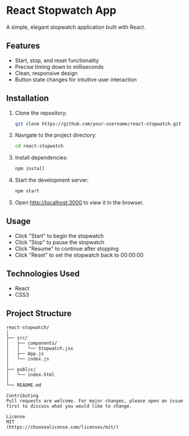# React Stopwatch App

A simple, elegant stopwatch application built with React.

## Features

- Start, stop, and reset functionality
- Precise timing down to milliseconds
- Clean, responsive design
- Button state changes for intuitive user interaction

## Installation

1. Clone the repository:
    ```bash
    git clone https://github.com/your-username/react-stopwatch.git
    ```
2. Navigate to the project directory:
    ```bash
    cd react-stopwatch
    ```
3. Install dependencies:
    ```bash
    npm install
    ```
4. Start the development server:
    ```bash
    npm start
    ```
5. Open [http://localhost:3000](http://localhost:3000) to view it in the browser.

## Usage

- Click "Start" to begin the stopwatch
- Click "Stop" to pause the stopwatch
- Click "Resume" to continue after stopping
- Click "Reset" to set the stopwatch back to 00:00:00

## Technologies Used

- React
- CSS3

## Project Structure

```plaintext
react-stopwatch/
│
├── src/
│   ├── components/
│   │   └── Stopwatch.jsx
│   ├── App.js
│   └── index.js
│
├── public/
│   └── index.html
│
└── README.md

Contributing
Pull requests are welcome. For major changes, please open an issue first to discuss what you would like to change.

License
MIT
(https://choosealicense.com/licenses/mit/)
